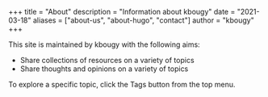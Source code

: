 +++
title = "About"
description = "Information about kbougy"
date = "2021-03-18"
aliases = ["about-us", "about-hugo", "contact"]
author = "kbougy"
+++

This site is maintained by kbougy with the following aims:
* Share collections of resources on a variety of topics
* Share thoughts and opinions on a variety of topics

To explore a specific topic, click the Tags button from the top menu.
